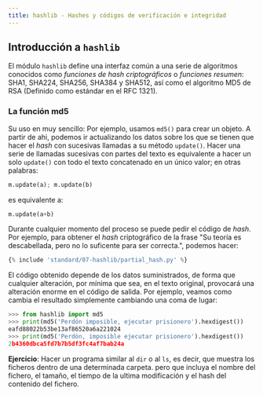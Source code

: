 ```yaml
---
title: hashlib - Hashes y códigos de verificación e integridad
---
```

## Introducción a `hashlib`

El módulo `hashlib` define una interfaz común a una serie de algoritmos
conocidos como *funciones de hash criptográficos* o *funciones resumen*:
SHA1, SHA224, SHA256, SHA384 y SHA512, así como el algoritmo MD5 de RSA
(Definido como estándar en el RFC 1321).

### La función md5

Su uso en muy sencillo: Por ejemplo, usamos `md5()` para crear un
objeto. A partir de ahi, podemos ir actualizando los datos sobre los que
se tienen que hacer el *hash* con sucesivas llamadas a su método
`update()`. Hacer una serie de llamadas sucesivas con partes del texto
es equivalente a hacer un solo `update()` con todo el texto concatenado
en un único valor; en otras palabras:

```python
m.update(a); m.update(b)
```

es equivalente a:

```python
m.update(a+b)
```

Durante cualquier momento del proceso se puede pedir el código de
*hash*. Por ejemplo, para obtener el *hash* criptográfico de la frase
"Su teoría es descabellada, pero no lo suficente para ser correcta.",
podemos hacer:

```python
{% include 'standard/07-hashlib/partial_hash.py' %}
```

El código obtenido depende de los datos suministrados, de forma que
cualquier alteración, por mínima que sea, en el texto original,
provocará una alteración enorme en el código de salida. Por ejemplo,
veamos como cambia el resultado simplemente cambiando una coma de lugar:

```python
>>> from hashlib import md5
>>> print(md5('Perdón imposible, ejecutar prisionero').hexdigest())
eafd88022b53be13af86520a6a221024
>>> print(md5('Perdón, imposible ejecutar prisionero').hexdigest())
2b4360dbca5fd7b7b5df3fc4af7bab24a
```

**Ejercicio**: Hacer un programa similar al `dir` o al `ls`, es decir, que
muestra los ficheros dentro de una determinada carpeta. pero que incluya el
nombre del fichero, el tamaño, el tiempo de la ultima modificación y el hash
del contenido del fichero.
